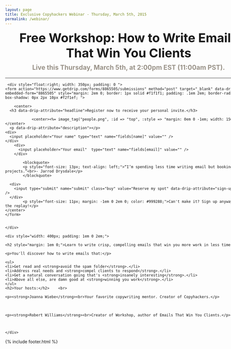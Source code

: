 ```yaml
---
layout: page
title: Exclusive Copyhackers Webinar - Thursday, March 5th, 2015
permalink: /webinar/
---
```


<section class="loose-wrap webinar" style="width: 800px;">
<center>
	<h1 style="text-align: center; margin: 0 0 -.25em; padding: 0em 0 .5em; font-size: 40px;">Free Workshop: How to Write Emails That Win You Clients</h1>
	<h2 style="text-align: center; margin: 0 0 1em; color: #999288;" >Live this Thursday, March 5th, at 2:00pm EST (11:00am PST).</h2></center>
	<hr>
	
	 <div style="float:right; width: 350px; padding: 0 ">
	<form action="https://www.getdrip.com/forms/8865505/submissions" method="post" target="_blank" data-drip-embedded-form="8865505" style="margin: 2em 0; border: 1px solid #f1f1f1; padding: .1em 2em; border-radius: 5px; box-shadow: 0px 2px 10px #f2f1ef; ">

		<center>
	  <h3 data-drip-attribute="headline">Register now to receive your personal invite.</h3>
		
				<center><%= image_tag("people.png", :id => "top", :style => "margin: 0em 0 -1em; width: 150px;") %></center>
	  <p data-drip-attribute="description"></p>
    <div>
      <input placeholder="Your name" type="text" name="fields[name]" value="" />
    </div>
	    <div>
	      <input placeholder="Your email"  type="text" name="fields[email]" value="" />
	    </div>
	
			<blockquote>
			<p style="font-size: 13px; text-align: left;">“I’m spending less time writing email but booking more projects.”<br>- Jarrod Drysdale</p>
			</blockquote>
	
	  <div>
	    <input type="submit" name="submit" class="buy" value="Reserve my spot" data-drip-attribute="sign-up-button" />
	  </div>
			<p style="font-size: 11px; margin: -1em 0 2em 0; color: #999288;">Can't make it? Sign up anyway to get the replay!</p>
	</center>
	</form>

	
	</div>
	
	<div style="width: 400px; padding: 1em 0 2em;">
	
	<h2 style="margin: 1em 0;">Learn to write crisp, compelling emails that win you more work in less time.</h2> 
	
	<p>You'll discover how to write emails that:</p>

	<ul>
	<li>Get read and <strong>avoid the spam folder</strong>.</li>
	<li>Address real needs and <strong>compel clients to respond</strong>.</li>
	<li>Get a natural conversation going that's <strong>insanely interesting</strong>.</li>
	<li>Above all else, are damn good at <strong>winning you work</strong>.</li>
	</ul>
	<h2>Your hosts:</h2>	<br>

	<p><strong>Joanna Wiebe</strong><br>Your favorite copywriting mentor. Creator of Copyhackers.</p>

<br>

	<p><strong>Robert Williams</strong><br>Creator of Workshop, author of Emails That Win You Clients.</p>



	</div>
	
</section>

{% include footer.html %}
